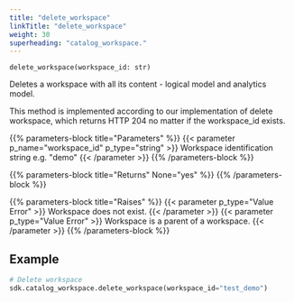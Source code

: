 ```yaml
---
title: "delete_workspace"
linkTitle: "delete_workspace"
weight: 30
superheading: "catalog_workspace."
---
```




``delete_workspace(workspace_id: str)``

Deletes a workspace with all its content - logical model and analytics model.

This method is implemented according to our implementation of delete workspace, which returns HTTP 204 no matter if the workspace_id exists.

{{% parameters-block title="Parameters" %}}
{{< parameter p_name="workspace_id" p_type="string" >}}
Workspace identification string e.g. "demo"
{{< /parameter >}}
{{% /parameters-block %}}

{{% parameters-block title="Returns" None="yes" %}}
{{% /parameters-block %}}

{{% parameters-block title="Raises" %}}
{{< parameter p_type="Value Error" >}}
Workspace does not exist.
{{< /parameter >}}
{{< parameter p_type="Value Error" >}}
Workspace is a parent of a workspace.
{{< /parameter >}}
{{% /parameters-block %}}

## Example

```python
# Delete workspace
sdk.catalog_workspace.delete_workspace(workspace_id="test_demo")
```
